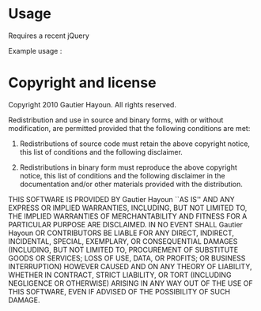 Usage
=====

Requires a recent jQuery

Example usage :

  <script type="text/javascript" src="/jrussiandolls.js"></script>
  <script type="text/javascript">
    jQuery(function () {
        jQuery("select.russian-doll").russiandolls({
                url: "/study_classes.json", // url on which
                paramName: "campus",
                child: jQuery("select.nested-russian-doll"),
                extractField: "study_class",
                emptyMsg: "No class found for this campus"
        });
    });
  </script>


Copyright and license
=====================

Copyright 2010 Gautier Hayoun. All rights reserved.

Redistribution and use in source and binary forms, with or without
modification, are permitted provided that the following conditions are met:

   1. Redistributions of source code must retain the above copyright notice,
   this list of conditions and the following disclaimer.

   2. Redistributions in binary form must reproduce the above copyright notice,
   this list of conditions and the following disclaimer in the documentation
   and/or other materials provided with the distribution.

THIS SOFTWARE IS PROVIDED BY Gautier Hayoun ``AS IS'' AND ANY EXPRESS OR
IMPLIED WARRANTIES, INCLUDING, BUT NOT LIMITED TO, THE IMPLIED WARRANTIES OF
MERCHANTABILITY AND FITNESS FOR A PARTICULAR PURPOSE ARE DISCLAIMED. IN NO
EVENT SHALL Gautier Hayoun OR CONTRIBUTORS BE LIABLE FOR ANY DIRECT, INDIRECT,
INCIDENTAL, SPECIAL, EXEMPLARY, OR CONSEQUENTIAL DAMAGES (INCLUDING, BUT NOT
LIMITED TO, PROCUREMENT OF SUBSTITUTE GOODS OR SERVICES; LOSS OF USE, DATA, OR
PROFITS; OR BUSINESS INTERRUPTION) HOWEVER CAUSED AND ON ANY THEORY OF
LIABILITY, WHETHER IN CONTRACT, STRICT LIABILITY, OR TORT (INCLUDING NEGLIGENCE
OR OTHERWISE) ARISING IN ANY WAY OUT OF THE USE OF THIS SOFTWARE, EVEN IF
ADVISED OF THE POSSIBILITY OF SUCH DAMAGE.

